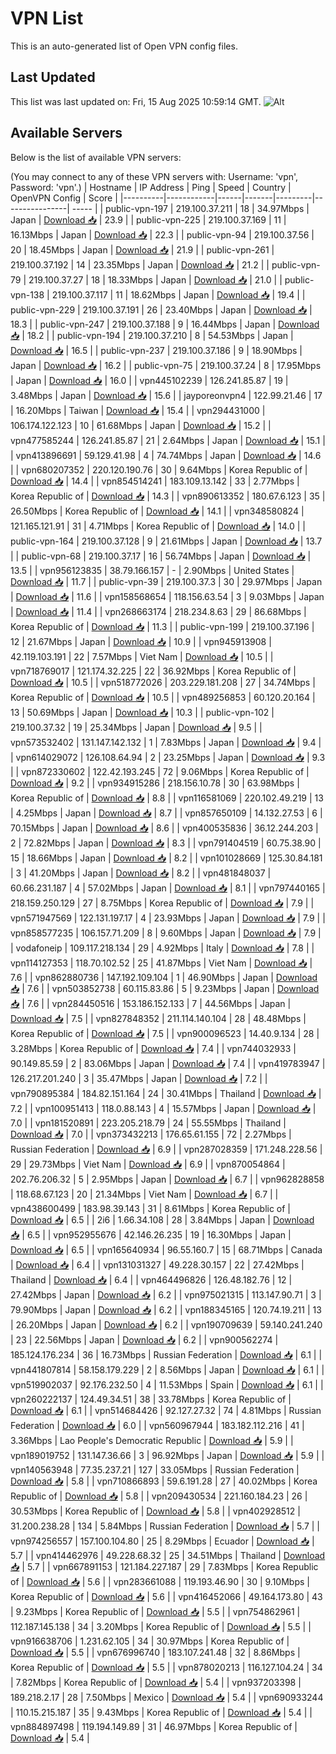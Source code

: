# VPN List

This is an auto-generated list of Open VPN config files.

## Last Updated

This list was last updated on: Fri, 15 Aug 2025 10:59:14 GMT.
![Alt](https://repobeats.axiom.co/api/embed/186b98318ef1479477931607c1ad7d823f12451f.svg "Repobeats analytics image")

## Available Servers

Below is the list of available VPN servers:

(You may connect to any of these VPN servers with: Username: 'vpn', Password: 'vpn'.)
| Hostname | IP Address | Ping | Speed | Country | OpenVPN Config | Score |
|----------|------------|------|-------|---------|----------------| ----- |
| public-vpn-197 | 219.100.37.211 | 18 | 34.97Mbps | Japan | [Download 📥](./configs/server_0_JP.ovpn) | 23.9 |
| public-vpn-225 | 219.100.37.169 | 11 | 16.13Mbps | Japan | [Download 📥](./configs/server_1_JP.ovpn) | 22.3 |
| public-vpn-94 | 219.100.37.56 | 20 | 18.45Mbps | Japan | [Download 📥](./configs/server_2_JP.ovpn) | 21.9 |
| public-vpn-261 | 219.100.37.192 | 14 | 23.35Mbps | Japan | [Download 📥](./configs/server_3_JP.ovpn) | 21.2 |
| public-vpn-79 | 219.100.37.27 | 18 | 18.33Mbps | Japan | [Download 📥](./configs/server_4_JP.ovpn) | 21.0 |
| public-vpn-138 | 219.100.37.117 | 11 | 18.62Mbps | Japan | [Download 📥](./configs/server_5_JP.ovpn) | 19.4 |
| public-vpn-229 | 219.100.37.191 | 26 | 23.40Mbps | Japan | [Download 📥](./configs/server_6_JP.ovpn) | 18.3 |
| public-vpn-247 | 219.100.37.188 | 9 | 16.44Mbps | Japan | [Download 📥](./configs/server_7_JP.ovpn) | 18.2 |
| public-vpn-194 | 219.100.37.210 | 8 | 54.53Mbps | Japan | [Download 📥](./configs/server_8_JP.ovpn) | 16.5 |
| public-vpn-237 | 219.100.37.186 | 9 | 18.90Mbps | Japan | [Download 📥](./configs/server_9_JP.ovpn) | 16.2 |
| public-vpn-75 | 219.100.37.24 | 8 | 17.95Mbps | Japan | [Download 📥](./configs/server_10_JP.ovpn) | 16.0 |
| vpn445102239 | 126.241.85.87 | 19 | 3.48Mbps | Japan | [Download 📥](./configs/server_11_JP.ovpn) | 15.6 |
| jayporeonvpn4 | 122.99.21.46 | 17 | 16.20Mbps | Taiwan | [Download 📥](./configs/server_12_TW.ovpn) | 15.4 |
| vpn294431000 | 106.174.122.123 | 10 | 61.68Mbps | Japan | [Download 📥](./configs/server_13_JP.ovpn) | 15.2 |
| vpn477585244 | 126.241.85.87 | 21 | 2.64Mbps | Japan | [Download 📥](./configs/server_14_JP.ovpn) | 15.1 |
| vpn413896691 | 59.129.41.98 | 4 | 74.74Mbps | Japan | [Download 📥](./configs/server_15_JP.ovpn) | 14.6 |
| vpn680207352 | 220.120.190.76 | 30 | 9.64Mbps | Korea Republic of | [Download 📥](./configs/server_16_KR.ovpn) | 14.4 |
| vpn854514241 | 183.109.13.142 | 33 | 2.77Mbps | Korea Republic of | [Download 📥](./configs/server_17_KR.ovpn) | 14.3 |
| vpn890613352 | 180.67.6.123 | 35 | 26.50Mbps | Korea Republic of | [Download 📥](./configs/server_18_KR.ovpn) | 14.1 |
| vpn348580824 | 121.165.121.91 | 31 | 4.71Mbps | Korea Republic of | [Download 📥](./configs/server_19_KR.ovpn) | 14.0 |
| public-vpn-164 | 219.100.37.128 | 9 | 21.61Mbps | Japan | [Download 📥](./configs/server_20_JP.ovpn) | 13.7 |
| public-vpn-68 | 219.100.37.17 | 16 | 56.74Mbps | Japan | [Download 📥](./configs/server_21_JP.ovpn) | 13.5 |
| vpn956123835 | 38.79.166.157 | - | 2.90Mbps | United States | [Download 📥](./configs/server_22_US.ovpn) | 11.7 |
| public-vpn-39 | 219.100.37.3 | 30 | 29.97Mbps | Japan | [Download 📥](./configs/server_23_JP.ovpn) | 11.6 |
| vpn158568654 | 118.156.63.54 | 3 | 9.03Mbps | Japan | [Download 📥](./configs/server_24_JP.ovpn) | 11.4 |
| vpn268663174 | 218.234.8.63 | 29 | 86.68Mbps | Korea Republic of | [Download 📥](./configs/server_25_KR.ovpn) | 11.3 |
| public-vpn-199 | 219.100.37.196 | 12 | 21.67Mbps | Japan | [Download 📥](./configs/server_26_JP.ovpn) | 10.9 |
| vpn945913908 | 42.119.103.191 | 22 | 7.57Mbps | Viet Nam | [Download 📥](./configs/server_27_VN.ovpn) | 10.5 |
| vpn718769017 | 121.174.32.225 | 22 | 36.92Mbps | Korea Republic of | [Download 📥](./configs/server_28_KR.ovpn) | 10.5 |
| vpn518772026 | 203.229.181.208 | 27 | 34.74Mbps | Korea Republic of | [Download 📥](./configs/server_29_KR.ovpn) | 10.5 |
| vpn489256853 | 60.120.20.164 | 13 | 50.69Mbps | Japan | [Download 📥](./configs/server_30_JP.ovpn) | 10.3 |
| public-vpn-102 | 219.100.37.32 | 19 | 25.34Mbps | Japan | [Download 📥](./configs/server_31_JP.ovpn) | 9.5 |
| vpn573532402 | 131.147.142.132 | 1 | 7.83Mbps | Japan | [Download 📥](./configs/server_32_JP.ovpn) | 9.4 |
| vpn614029072 | 126.108.64.94 | 2 | 23.25Mbps | Japan | [Download 📥](./configs/server_33_JP.ovpn) | 9.3 |
| vpn872330602 | 122.42.193.245 | 72 | 9.06Mbps | Korea Republic of | [Download 📥](./configs/server_34_KR.ovpn) | 9.2 |
| vpn934915286 | 218.156.10.78 | 30 | 63.98Mbps | Korea Republic of | [Download 📥](./configs/server_35_KR.ovpn) | 8.8 |
| vpn116581069 | 220.102.49.219 | 13 | 4.25Mbps | Japan | [Download 📥](./configs/server_36_JP.ovpn) | 8.7 |
| vpn857650109 | 14.132.27.53 | 6 | 70.15Mbps | Japan | [Download 📥](./configs/server_37_JP.ovpn) | 8.6 |
| vpn400535836 | 36.12.244.203 | 2 | 72.82Mbps | Japan | [Download 📥](./configs/server_38_JP.ovpn) | 8.3 |
| vpn791404519 | 60.75.38.90 | 15 | 18.66Mbps | Japan | [Download 📥](./configs/server_39_JP.ovpn) | 8.2 |
| vpn101028669 | 125.30.84.181 | 3 | 41.20Mbps | Japan | [Download 📥](./configs/server_40_JP.ovpn) | 8.2 |
| vpn481848037 | 60.66.231.187 | 4 | 57.02Mbps | Japan | [Download 📥](./configs/server_41_JP.ovpn) | 8.1 |
| vpn797440165 | 218.159.250.129 | 27 | 8.75Mbps | Korea Republic of | [Download 📥](./configs/server_42_KR.ovpn) | 7.9 |
| vpn571947569 | 122.131.197.17 | 4 | 23.93Mbps | Japan | [Download 📥](./configs/server_43_JP.ovpn) | 7.9 |
| vpn858577235 | 106.157.71.209 | 8 | 9.60Mbps | Japan | [Download 📥](./configs/server_44_JP.ovpn) | 7.9 |
| vodafoneip | 109.117.218.134 | 29 | 4.92Mbps | Italy | [Download 📥](./configs/server_45_IT.ovpn) | 7.8 |
| vpn114127353 | 118.70.102.52 | 25 | 41.87Mbps | Viet Nam | [Download 📥](./configs/server_46_VN.ovpn) | 7.6 |
| vpn862880736 | 147.192.109.104 | 1 | 46.90Mbps | Japan | [Download 📥](./configs/server_47_JP.ovpn) | 7.6 |
| vpn503852738 | 60.115.83.86 | 5 | 9.23Mbps | Japan | [Download 📥](./configs/server_48_JP.ovpn) | 7.6 |
| vpn284450516 | 153.186.152.133 | 7 | 44.56Mbps | Japan | [Download 📥](./configs/server_49_JP.ovpn) | 7.5 |
| vpn827848352 | 211.114.140.104 | 28 | 48.48Mbps | Korea Republic of | [Download 📥](./configs/server_50_KR.ovpn) | 7.5 |
| vpn900096523 | 14.40.9.134 | 28 | 3.28Mbps | Korea Republic of | [Download 📥](./configs/server_51_KR.ovpn) | 7.4 |
| vpn744032933 | 90.149.85.59 | 2 | 83.06Mbps | Japan | [Download 📥](./configs/server_52_JP.ovpn) | 7.4 |
| vpn419783947 | 126.217.201.240 | 3 | 35.47Mbps | Japan | [Download 📥](./configs/server_53_JP.ovpn) | 7.2 |
| vpn790895384 | 184.82.151.164 | 24 | 30.41Mbps | Thailand | [Download 📥](./configs/server_54_TH.ovpn) | 7.2 |
| vpn100951413 | 118.0.88.143 | 4 | 15.57Mbps | Japan | [Download 📥](./configs/server_55_JP.ovpn) | 7.0 |
| vpn181520891 | 223.205.218.79 | 24 | 55.55Mbps | Thailand | [Download 📥](./configs/server_56_TH.ovpn) | 7.0 |
| vpn373432213 | 176.65.61.155 | 72 | 2.27Mbps | Russian Federation | [Download 📥](./configs/server_57_RU.ovpn) | 6.9 |
| vpn287028359 | 171.248.228.56 | 29 | 29.73Mbps | Viet Nam | [Download 📥](./configs/server_58_VN.ovpn) | 6.9 |
| vpn870054864 | 202.76.206.32 | 5 | 2.95Mbps | Japan | [Download 📥](./configs/server_59_JP.ovpn) | 6.7 |
| vpn962828858 | 118.68.67.123 | 20 | 21.34Mbps | Viet Nam | [Download 📥](./configs/server_60_VN.ovpn) | 6.7 |
| vpn438600499 | 183.98.39.143 | 31 | 8.61Mbps | Korea Republic of | [Download 📥](./configs/server_61_KR.ovpn) | 6.5 |
| 2i6 | 1.66.34.108 | 28 | 3.84Mbps | Japan | [Download 📥](./configs/server_62_JP.ovpn) | 6.5 |
| vpn952955676 | 42.146.26.235 | 19 | 16.30Mbps | Japan | [Download 📥](./configs/server_63_JP.ovpn) | 6.5 |
| vpn165640934 | 96.55.160.7 | 15 | 68.71Mbps | Canada | [Download 📥](./configs/server_64_CA.ovpn) | 6.4 |
| vpn131031327 | 49.228.30.157 | 22 | 27.42Mbps | Thailand | [Download 📥](./configs/server_65_TH.ovpn) | 6.4 |
| vpn464496826 | 126.48.182.76 | 12 | 27.42Mbps | Japan | [Download 📥](./configs/server_66_JP.ovpn) | 6.2 |
| vpn975021315 | 113.147.90.71 | 3 | 79.90Mbps | Japan | [Download 📥](./configs/server_67_JP.ovpn) | 6.2 |
| vpn188345165 | 120.74.19.211 | 13 | 26.20Mbps | Japan | [Download 📥](./configs/server_68_JP.ovpn) | 6.2 |
| vpn190709639 | 59.140.241.240 | 23 | 22.56Mbps | Japan | [Download 📥](./configs/server_69_JP.ovpn) | 6.2 |
| vpn900562274 | 185.124.176.234 | 36 | 16.73Mbps | Russian Federation | [Download 📥](./configs/server_70_RU.ovpn) | 6.1 |
| vpn441807814 | 58.158.179.229 | 2 | 8.56Mbps | Japan | [Download 📥](./configs/server_71_JP.ovpn) | 6.1 |
| vpn519902037 | 92.176.232.50 | 4 | 11.53Mbps | Spain | [Download 📥](./configs/server_72_ES.ovpn) | 6.1 |
| vpn260222137 | 124.49.34.51 | 38 | 33.78Mbps | Korea Republic of | [Download 📥](./configs/server_73_KR.ovpn) | 6.1 |
| vpn514684426 | 92.127.27.32 | 74 | 4.81Mbps | Russian Federation | [Download 📥](./configs/server_74_RU.ovpn) | 6.0 |
| vpn560967944 | 183.182.112.216 | 41 | 3.36Mbps | Lao People's Democratic Republic | [Download 📥](./configs/server_75_LA.ovpn) | 5.9 |
| vpn189019752 | 131.147.36.66 | 3 | 96.92Mbps | Japan | [Download 📥](./configs/server_76_JP.ovpn) | 5.9 |
| vpn140563948 | 77.35.237.21 | 127 | 33.05Mbps | Russian Federation | [Download 📥](./configs/server_77_RU.ovpn) | 5.8 |
| vpn710866893 | 59.6.191.28 | 27 | 40.02Mbps | Korea Republic of | [Download 📥](./configs/server_78_KR.ovpn) | 5.8 |
| vpn209430534 | 221.160.184.23 | 26 | 30.53Mbps | Korea Republic of | [Download 📥](./configs/server_79_KR.ovpn) | 5.8 |
| vpn402928512 | 31.200.238.28 | 134 | 5.84Mbps | Russian Federation | [Download 📥](./configs/server_80_RU.ovpn) | 5.7 |
| vpn974256557 | 157.100.104.80 | 25 | 8.29Mbps | Ecuador | [Download 📥](./configs/server_81_EC.ovpn) | 5.7 |
| vpn414462976 | 49.228.68.32 | 25 | 34.51Mbps | Thailand | [Download 📥](./configs/server_82_TH.ovpn) | 5.7 |
| vpn667891153 | 121.184.227.187 | 29 | 7.83Mbps | Korea Republic of | [Download 📥](./configs/server_83_KR.ovpn) | 5.6 |
| vpn283661088 | 119.193.46.90 | 30 | 9.10Mbps | Korea Republic of | [Download 📥](./configs/server_84_KR.ovpn) | 5.6 |
| vpn416452066 | 49.164.173.80 | 43 | 9.23Mbps | Korea Republic of | [Download 📥](./configs/server_85_KR.ovpn) | 5.5 |
| vpn754862961 | 112.187.145.138 | 34 | 3.20Mbps | Korea Republic of | [Download 📥](./configs/server_86_KR.ovpn) | 5.5 |
| vpn916638706 | 1.231.62.105 | 34 | 30.97Mbps | Korea Republic of | [Download 📥](./configs/server_87_KR.ovpn) | 5.5 |
| vpn676996740 | 183.107.241.48 | 32 | 8.86Mbps | Korea Republic of | [Download 📥](./configs/server_88_KR.ovpn) | 5.5 |
| vpn878020213 | 116.127.104.24 | 34 | 7.82Mbps | Korea Republic of | [Download 📥](./configs/server_89_KR.ovpn) | 5.4 |
| vpn937203398 | 189.218.2.17 | 28 | 7.50Mbps | Mexico | [Download 📥](./configs/server_90_MX.ovpn) | 5.4 |
| vpn690933244 | 110.15.215.187 | 35 | 9.43Mbps | Korea Republic of | [Download 📥](./configs/server_91_KR.ovpn) | 5.4 |
| vpn884897498 | 119.194.149.89 | 31 | 46.97Mbps | Korea Republic of | [Download 📥](./configs/server_92_KR.ovpn) | 5.4 |
